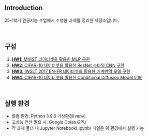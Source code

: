 ## Introduction

25-1학기 인공지능 수업에서 수행한 과제를 정리한 저장소입니다.

<br>

## 구성

1. [**HW1**: MNIST 데이터셋을 활용한 MLP 구현](https://github.com/Sarang-Han/Artificial-Intelligence/tree/main/HW1)
2. [**HW2**: CIFAR-10 데이터셋을 활용한 ResNet 스타일 CNN 구현](https://github.com/Sarang-Han/Artificial-Intelligence/tree/main/HW2)
3. [**HW3**: IWSLT 2017 EN-FR 데이터셋을 활용한 기계번역 모델 구현](https://github.com/Sarang-Han/Artificial-Intelligence/tree/main/HW3)
4. [**HW4**: CIFAR-10 데이터셋을 활용한 Conditional Diffusion Model 이해](https://github.com/Sarang-Han/Artificial-Intelligence/tree/main/HW4)

<br>

## 실행 환경

- 로컬 환경: Python 3.9.6 가상환경(venv)
- 고성능 연산 필요 시: Google Colab GPU
- 각 과제 폴더 내 Jupyter Notebook(.ipynb) 파일은 위 환경에서 실행 가능

<br>
